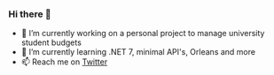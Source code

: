 ### Hi there 👋

- 🔭 I’m currently working on a personal project to manage university student budgets
- 🌱 I’m currently learning .NET 7, minimal API's, Orleans and more
- 📫 Reach me on [Twitter](https://twitter.com/mrmartinkelly)
<!--
**martinkelly99/martinkelly99** is a ✨ _special_ ✨ repository because its `README.md` (this file) appears on your GitHub profile.

Here are some ideas to get you started:

- 🔭 I’m currently working on ...
- 🌱 I’m currently learning ...
- 👯 I’m looking to collaborate on ...
- 🤔 I’m looking for help with ...
- 💬 Ask me about ...
- 📫 How to reach me: ...
- 😄 Pronouns: ...
- ⚡ Fun fact: ...
-->
